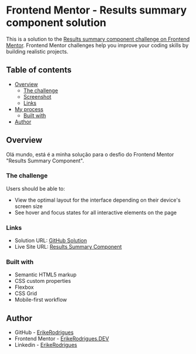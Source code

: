 # Frontend Mentor - Results summary component solution

This is a solution to the [Results summary component challenge on Frontend Mentor](https://www.frontendmentor.io/challenges/results-summary-component-CE_K6s0maV). Frontend Mentor challenges help you improve your coding skills by building realistic projects. 

## Table of contents

- [Overview](#overview)
  - [The challenge](#the-challenge)
  - [Screenshot](#screenshot)
  - [Links](#links)
- [My process](#my-process)
  - [Built with](#built-with)
- [Author](#author)


## Overview

Olá mundo, está é a minha solução para o desfio do Frontend Mentor "Results Summary Component".

### The challenge

Users should be able to:

- View the optimal layout for the interface depending on their device's screen size
- See hover and focus states for all interactive elements on the page


### Links

- Solution URL: [GitHub Solution](https://github.com/ErikeRodrigues/results-summary-component-main)
- Live Site URL: [Results Summary Component](https://erikerodrigues.github.io/results-summary-component-main/)

### Built with

- Semantic HTML5 markup
- CSS custom properties
- Flexbox
- CSS Grid
- Mobile-first workflow

## Author

- GitHub - [ErikeRodrigues](https://github.com/ErikeRodrigues)
- Frontend Mentor - [ErikeRodrigues.DEV](https://www.frontendmentor.io/profile/ErikeRodrigues)
- Linkedin - [ErikeRodrigues](https://www.linkedin.com/in/erick-rodrigues-l021/)
